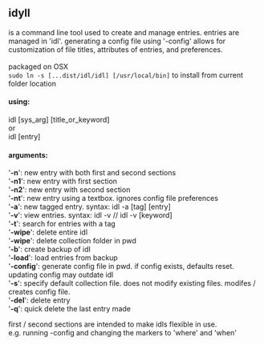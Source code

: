 ## idyll <br />
is a command line tool used to create and manage entries. entries are managed in 'idl'. generating a config file using '-config' allows for customization of file titles, attributes of entries, and preferences.<br /><br />
packaged on OSX<br />
```sudo ln -s [...dist/idl/idl] [/usr/local/bin]``` to install from current folder location
#### using:

idl [sys_arg] [title_or_keyword]<br />
or<br />
idl [entry]

#### arguments:

'**-n**': new entry with both first and second sections<br />
'**-n1**': new entry with first section<br />
'**-n2**': new entry with second section<br />
'**-nt**': new entry using a textbox. ignores config file preferences<br />
'**-a**': new tagged entry. syntax: idl -a [tag] [entry]<br />
'**-v**': view entries. syntax: idl -v // idl -v [keyword]<br />
'**-t**': search for entries with a tag<br />
'**-wipe**': delete entire idl<br />
'**-wipe**': delete collection folder in pwd<br />
'**-b**': create backup of idl<br />
'**-load**': load entries from backup<br />
'**-config**': generate config file in pwd. if config exists, defaults reset.
updating config may outdate idl<br />
'**-s**': specify default collection file.
does not modify existing files. modifes / creates config file.<br />
'**-del**': delete entry<br />
'**-q**': quick delete the last entry made

first / second sections are intended to make idls flexible in use.<br />
e.g. running -config and changing the markers to 'where' and 'when'
